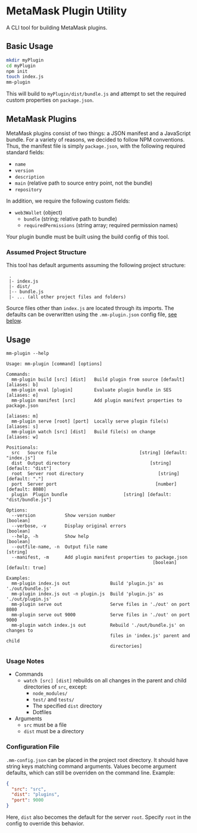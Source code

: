 # MetaMask Plugin Utility

A CLI tool for building MetaMask plugins.

## Basic Usage

```bash
mkdir myPlugin
cd myPlugin
npm init
touch index.js
mm-plugin
```

This will build to `myPlugin/dist/bundle.js` and attempt to set the required
custom properties on `package.json`.

## MetaMask Plugins

MetaMask plugins consist of two things: a JSON manifest and a JavaScript bundle.
For a variety of reasons, we decided to follow NPM conventions. Thus, the manifest file
is simply `package.json`, with the following required standard fields:
- `name`
- `version`
- `description`
- `main` (relative path to source entry point, not the bundle)
- `repository`

In addition, we require the following custom fields:
- `web3Wallet` (object)
  - `bundle` (string; relative path to bundle)
  - `requiredPermissions` (string array; required permission names)

Your plugin bundle must be built using the build config of this tool.

### Assumed Project Structure

This tool has default arguments assuming the following project structure:
```
 .
 |- index.js
 |- dist/
 |-- bundle.js
 |- ... (all other project files and folders)
```
Source files other than `index.js` are located through its imports.
The defaults can be overwritten using the `.mm-plugin.json` config file,
[see below](#configuration-file).

## Usage

`mm-plugin --help`
```
Usage: mm-plugin [command] [options]

Commands:
  mm-plugin build [src] [dist]   Build plugin from source [default] [aliases: b]
  mm-plugin eval [plugin]        Evaluate plugin bundle in SES      [aliases: e]
  mm-plugin manifest [src]       Add plugin manifest properties to package.json
                                                                    [aliases: m]
  mm-plugin serve [root] [port]  Locally serve plugin file(s)       [aliases: s]
  mm-plugin watch [src] [dist]   Build file(s) on change            [aliases: w]

Positionals:
  src   Source file                               [string] [default: "index.js"]
  dist  Output directory                              [string] [default: "dist"]
  root  Server root directory                            [string] [default: "."]
  port  Server port                                     [number] [default: 8080]
  plugin  Plugin bundle                     [string] [default: "dist/bundle.js"]

Options:
  --version           Show version number                              [boolean]
  --verbose, -v       Display original errors                          [boolean]
  --help, -h          Show help                                        [boolean]
  --outfile-name, -n  Output file name                                  [string]
  --manifest, -m      Add plugin manifest properties to package.json
                                                       [boolean] [default: true]

Examples:
  mm-plugin index.js out               Build 'plugin.js' as './out/bundle.js'
  mm-plugin index.js out -n plugin.js  Build 'plugin.js' as './out/plugin.js'
  mm-plugin serve out                  Serve files in './out' on port 8080
  mm-plugin serve out 9000             Serve files in './out' on port 9000
  mm-plugin watch index.js out         Rebuild './out/bundle.js' on changes to
                                       files in 'index.js' parent and child
                                       directories]
```

### Usage Notes
- Commands
  - `watch [src] [dist]` rebuilds on all changes in the parent and child directories of `src`,
  except:
    - `node_modules/`
    - `test/` and `tests/`
    - The specified `dist` directory
    - Dotfiles
- Arguments
  - `src` must be a file
  - `dist` must be a directory

### Configuration File
`.mm-config.json` can be placed in the project root directory. It should have string keys matching
command arguments. Values become argument defaults, which can still be overriden on the command line.
Example:
```json
{
  "src": "src",
  "dist": "plugins",
  "port": 9000
}
```
Here, `dist` also becomes the default for the server `root`. Specify `root` in the config
to override this behavior.
